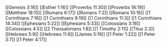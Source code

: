 [[Genesis 3:16]]
[[Esther 1:16]]
[[Proverbs 11:30]]
[[Proverbs 18:19]]
[[Matthew 18:15]]
[[Romans 6:17]]
[[Romans 7:2]]
[[Romans 10:16]]
[[1 Corinthians 7:16]]
[[1 Corinthians 9:19]]
[[1 Corinthians 11:3]]
[[1 Corinthians 14:34]]
[[Ephesians 5:22]]
[[Ephesians 5:33]]
[[Colossians 3:18]]
[[Colossians 4:5]]
[[2 Thessalonians 1:8]]
[[1 Timothy 2:11]]
[[Titus 2:3]]
[[Hebrews 5:9]]
[[Hebrews 11:8]]
[[James 5:19]]
[[1 Peter 1:22]]
[[1 Peter 3:7]]
[[1 Peter 4:17]]
